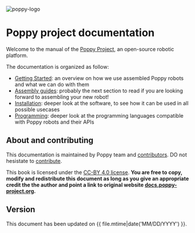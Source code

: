 ![poppy-logo](img/logo/poppy.png)

# Poppy project documentation

Welcome to the manual of the [Poppy Project](https://www.poppy-project.org/), an open-source robotic platform.

The documentation is organized as follow:
* [Getting Started](getting-started/README.md): an overview on how we use assembled Poppy robots and what we can do with them
* [Assembly guides](assembly-guides/README.md): probably the next section to read if you are looking forward to assembling your new robot!
* [Installation](installation/README.md): deeper look at the software, to see how it can be used in all possible usecases
* [Programming](programming/README.md): deeper look at the programming languages compatible with Poppy robots and their APIs

## About and contributing
This documentation is maintained by Poppy team and [contributors](https://github.com/poppy-project/poppy-docs/blob/master/CONTRIBUTORS.md). DO not hesistate to [contribute](https://github.com/poppy-project/poppy-docs/blob/master/README.md).

This book is licensed under the [CC-BY 4.0 license](https://creativecommons.org/licenses/by/4.0/). **You are free to copy, modify and redistribute this document as long as you give an appropriate credit the the author and point a link to original website [docs.poppy-project.org](https://docs.poppy-project.org).**


## Version
This document has been updated on {{ file.mtime|date('MM/DD/YYYY') }}.
